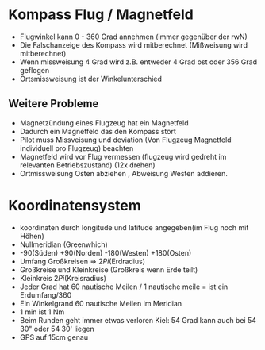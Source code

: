 # Kompass Flug / Magnetfeld

- Flugwinkel kann 0 - 360 Grad annehmen (immer gegenüber der rwN)
- Die Falschanzeige des Kompass wird mitberechnet (Mißweisung wird mitberechnet) 
- Wenn missweisung 4 Grad wird z.B. entweder 4 Grad ost oder 356 Grad geflogen
- Ortsmissweisung ist der Winkelunterschied

## Weitere Probleme
- Magnetzündung eines Flugzeug hat ein Magnetfeld
- Dadurch ein Magnetfeld das den Kompass stört
- Pilot muss Missveisung und deviation (Von Flugzeug Magnetfeld individuell pro Flugzeug) beachten
- Magnetfeld wird vor Flug vermessen (flugzeug wird gedreht im relevanten Betriebszustand) (12x drehen)
- Ortmissweisung Osten abziehen , Abweisung Westen addieren.

# Koordinatensystem
- koordinaten durch longitude und latitude angegeben(im Flug noch mit Höhen)
- Nullmeridian (Greenwhich)
-  -90(Süden) +90(Norden) -180(Westen) +180(Osten)
-  Umfang Großkreisen => 2*Pi*(Erdradius)
-  Großkreise und Kleinkreise (Großkreis wenn Erde teilt)
-  Kleinkreis 2*Pi*(Kreisradius)
-  Jeder Grad hat 60 nautische Meilen / 1 nautische meile = ist ein Erdumfang/360
-  Ein Winkelgrand 60 nautische Meilen im Meridian
-  1 min ist 1 Nm
-  Beim Runden geht immer etwas verloren Kiel: 54 Grad kann auch bei 54 30" oder 54 30' liegen
-  GPS auf 15cm genau
